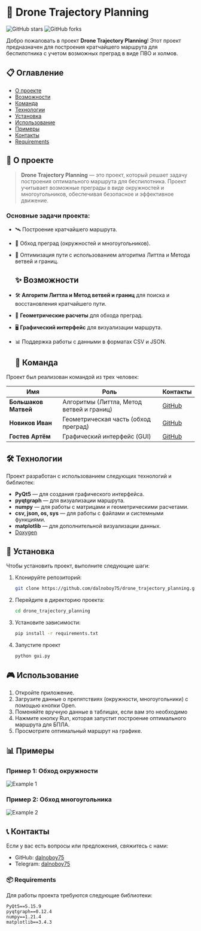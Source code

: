 # 🚁 **Drone Trajectory Planning**

![GitHub stars](https://img.shields.io/github/stars/dalnoboy75/drone_trajectory_planning?style=social)
![GitHub forks](https://img.shields.io/github/forks/dalnoboy75/drone_trajectory_planning?style=social)

Добро пожаловать в проект **Drone Trajectory Planning**! Этот проект предназначен для построения кратчайшего маршрута для беспилотника с учетом возможных преград в виде ПВО и холмов.
## 📋 **Оглавление**

- [О проекте](#-о-проекте)
- [Возможности](#-возможности)
- [Команда](#-команда)
- [Технологии](#-технологии)
- [Установка](#-установка)
- [Использование](#-использование)
- [Примеры](#-примеры)
- [Контакты](#-контакты)
- [Requirements](#-requirements)

## 🌟 **О проекте**

> **Drone Trajectory Planning** — это проект, который решает задачу построения оптимального маршрута для беспилотника. Проект учитывает возможные преграды в виде окружностей и многоугольников, обеспечивая безопасное и эффективное движение.

### Основные задачи проекта:

- 🛰️ Построение кратчайшего маршрута.
- 🚧 Обход преград (окружностей и многоугольников).
- 🚀 Оптимизация пути с использованием алгоритма Литтла и Метода ветвей и границ.

  ## ✨ **Возможности**

- 🛠️ **Алгоритм Литтла и Метод ветвей и границ** для поиска и восстановления кратчайшего пути.
- 📐 **Геометрические расчеты** для обхода преград.
- 🖥️ **Графический интерфейс** для визуализации маршрута.
- 📊 Поддержка работы с данными в форматах CSV и JSON.

  ## 👥 **Команда**

Проект был реализован командой из трех человек:

| Имя           | Роль                                      | Контакты                          |
|---------------|-------------------------------------------|-----------------------------------|
| **Большаков Матвей** | Алгоритмы (Литтла, Метод ветвей и границ)              | [GitHub](https://github.com/Matvey-cmd) |
| **Новиков Иван**    | Геометрическая часть (обход преград)       | [GitHub](https://github.com/dalnoboy75)  | 
| **Гостев Артём**    | Графический интерфейс (GUI)               | [GitHub](https://github.com/gulyonatyoma)  |


## 🛠️ **Технологии**

Проект разработан с использованием следующих технологий и библиотек:

- **PyQt5** — для создания графического интерфейса.
- **pyqtgraph** — для визуализации маршрута.
- **numpy** — для работы с матрицами и геометрическими расчетами.
- **csv, json, os, sys** — для работы с файлами и системными функциями.
- **matplotlib** — для дополнительной визуализации данных.
- [Doxygen](https://www.doxygen.nl/)

## 🚀 **Установка**

Чтобы установить проект, выполните следующие шаги:

1. Клонируйте репозиторий:

   ```bash
   git clone https://github.com/dalnoboy75/drone_trajectory_planning.git
2. Перейдите в директорию проекта:

   ```bash
   cd drone_trajectory_planning
3. Установите зависимости:

   ```bash
   pip install -r requirements.txt
4. Запустите проект

   ```bash
   python gui.py

## 🎮 **Использование**

1. Откройте приложение.
2. Загрузите данные о препятствиях (окружности, многоугольники) с помощью кнопки Open.
3. Поменяйте вручную данные в таблицах, если вам это необходимо
4. Нажмите кнопку Run, которая запустит построение оптимального маршрута для БПЛА.
5. Просмотрите оптимальный маршрут на графике.

## 📊 **Примеры**

### Пример 1: Обход окружности

![Example 1](circle.png)

### Пример 2: Обход многоугольника

![Example 2](hill.png)



## 📞 **Контакты**

Если у вас есть вопросы или предложения, свяжитесь с нами:

- GitHub: [dalnoboy75](https://github.com/dalnoboy75)
- Telegram: [dalnoboy75](https://t.me/dalnoboy75)

### 📦 **Requirements**

Для работы проекта требуются следующие библиотеки:

```plaintext
PyQt5==5.15.9
pyqtgraph==0.12.4
numpy==1.21.4
matplotlib==3.4.3
